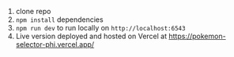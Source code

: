1. clone repo
2. `npm install` dependencies
3. `npm run dev` to run locally on `http://localhost:6543`
4. Live version deployed and hosted on Vercel at https://pokemon-selector-phi.vercel.app/
